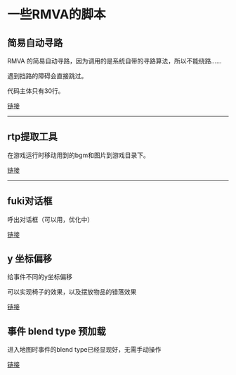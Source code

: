 # 一些RMVA的脚本

## 简易自动寻路

RMVA 的简易自动寻路，因为调用的是系统自带的寻路算法，所以不能绕路……

遇到挡路的障碍会直接跳过。

代码主体只有30行。

[链接](https://github.com/garfeng/rmva/blob/master/move_toward.rb)


----

## rtp提取工具

在游戏运行时移动用到的bgm和图片到游戏目录下。

[链接](https://github.com/garfeng/rmva/blob/master/rtp_get.rb)


----

## fuki对话框

呼出对话框（可以用，优化中）

[链接](https://github.com/garfeng/rmva/blob/master/fuki.rb)


## y 坐标偏移

给事件不同的y坐标偏移

可以实现椅子的效果，以及摆放物品的错落效果

[链接](https://github.com/garfeng/rmva/blob/master/shift_alter.rb)


## 事件 blend type 预加载

进入地图时事件的blend type已经显现好，无需手动操作

[链接](https://github.com/garfeng/rmva/blob/master/pre_load_event.rb)
